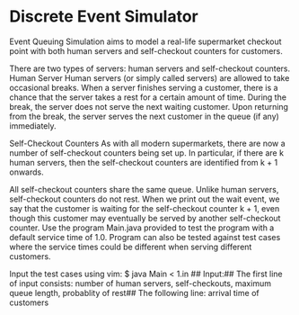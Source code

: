 # Discrete Event Simulator
Event Queuing Simulation aims to model a real-life supermarket checkout point with both human servers and self-checkout counters for customers.

There are two types of servers: human servers and self-checkout counters.
Human Server
Human servers (or simply called servers) are allowed to take occasional breaks. When a server finishes serving a customer, there is a chance that the server takes a rest for a certain amount of time. During the break, the server does not serve the next waiting customer. Upon returning from the break, the server serves the next customer in the queue (if any) immediately.

Self-Checkout Counters
As with all modern supermarkets, there are now a number of self-checkout counters being set up. In particular, if there are k human servers, then the self-checkout counters are identified from k + 1 onwards.

All self-checkout counters share the same queue.
Unlike human servers, self-checkout counters do not rest.
When we print out the wait event, we say that the customer is waiting for the self-checkout counter k + 1, even though this customer may eventually be served by another self-checkout counter.
Use the program Main.java provided to test the program with a default service time of 1.0. Program can also be tested against test cases where the service times could be different when serving different customers.


Input the test cases using vim: $ java Main < 1.in ##
Input:##
The first line of input consists: number of human servers, self-checkouts, maximum queue length, probablity of rest##
The following line: arrival time of customers<bt/>
